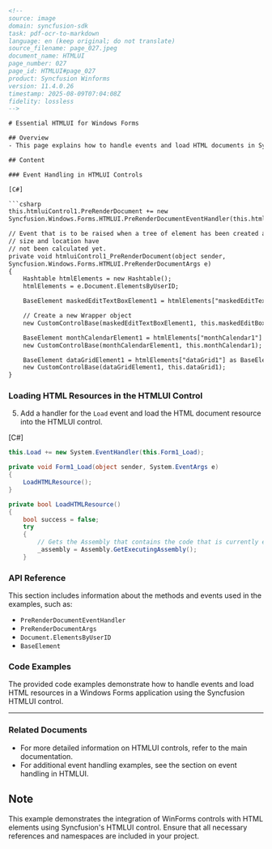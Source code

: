 ```html
<!-- 
source: image
domain: syncfusion-sdk
task: pdf-ocr-to-markdown
language: en (keep original; do not translate)
source_filename: page_027.jpeg
document_name: HTMLUI
page_number: 027
page_id: HTMLUI#page_027
product: Syncfusion Winforms
version: 11.4.0.26
timestamp: 2025-08-09T07:04:08Z
fidelity: lossless
-->

# Essential HTMLUI for Windows Forms

## Overview
- This page explains how to handle events and load HTML documents in Syncfusion WinForms HTMLUI controls. It includes code examples for event handling and resource loading.

## Content

### Event Handling in HTMLUI Controls

[C#]

```csharp
this.htmluiControl1.PreRenderDocument += new
Syncfusion.Windows.Forms.HTMLUI.PreRenderDocumentEventHandler(this.htmluiControl1_PreRenderDocument);

// Event that is to be raised when a tree of element has been created and their
// size and location have
// not been calculated yet.
private void htmluiControl1_PreRenderDocument(object sender,
Syncfusion.Windows.Forms.HTMLUI.PreRenderDocumentArgs e)
{
    Hashtable htmlElements = new Hashtable();
    htmlElements = e.Document.ElementsByUserID;

    BaseElement maskedEditTextBoxElement1 = htmlElements["maskedEditTextBox1"] as BaseElement;

    // Create a new Wrapper object
    new CustomControlBase(maskedEditTextBoxElement1, this.maskedEditBox1);

    BaseElement monthCalendarElement1 = htmlElements["monthCalendar1"] as BaseElement;
    new CustomControlBase(monthCalendarElement1, this.monthCalendar1);

    BaseElement dataGridElement1 = htmlElements["dataGrid1"] as BaseElement;
    new CustomControlBase(dataGridElement1, this.dataGrid1);
}
```

### Loading HTML Resources in the HTMLUI Control

5. Add a handler for the `Load` event and load the HTML document resource into the HTMLUI control.

[C#]

```csharp
this.Load += new System.EventHandler(this.Form1_Load);

private void Form1_Load(object sender, System.EventArgs e)
{
    LoadHTMLResource();
}

private bool LoadHTMLResource()
{
    bool success = false;
    try
    {
        // Gets the Assembly that contains the code that is currently executing
        _assembly = Assembly.GetExecutingAssembly();
    }
```

### API Reference

This section includes information about the methods and events used in the examples, such as:
- `PreRenderDocumentEventHandler`
- `PreRenderDocumentArgs`
- `Document.ElementsByUserID`
- `BaseElement`

### Code Examples

The provided code examples demonstrate how to handle events and load HTML resources in a Windows Forms application using the Syncfusion HTMLUI control.

---

### Related Documents
- For more detailed information on HTMLUI controls, refer to the main documentation.
- For additional event handling examples, see the section on event handling in HTMLUI.

## Note
This example demonstrates the integration of WinForms controls with HTML elements using Syncfusion's HTMLUI control. Ensure that all necessary references and namespaces are included in your project.

<!-- tags: [syncfusion, htmlui, windows forms, pre-render event, load event] keywords: [BaseElement, PreRenderDocumentEventHandler, CustomControlBase, Assembly, HTMLUI, Windows Forms] -->
```